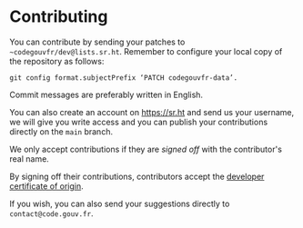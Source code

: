 # Contributing

You can contribute by sending your patches to `~codegouvfr/dev@lists.sr.ht`.  Remember to configure your local copy of the repository as follows:

    git config format.subjectPrefix ‘PATCH codegouvfr-data’.

Commit messages are preferably written in English.

You can also create an account on <https://sr.ht> and send us your username, we will give you write access and you can publish your contributions directly on the `main` branch.

We only accept contributions if they are *signed off* with the contributor's real name.

By signing off their contributions, contributors accept the [developer certificate of origin](https://developercertificate.org).

If you wish, you can also send your suggestions directly to `contact@code.gouv.fr`.
